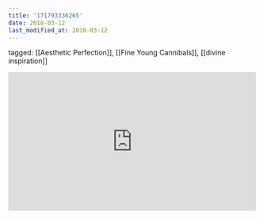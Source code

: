 ```yaml
---
title: '171793336265'
date: 2018-03-12
last_modified_at: 2018-03-12
---
```

tagged: [[Aesthetic Perfection]], [[Fine Young Cannibals]], [[divine inspiration]]
<iframe allow="accelerometer; autoplay; clipboard-write; encrypted-media; gyroscope; picture-in-picture" allowfullscreen="" frameborder="0" height="281" id="youtube_iframe" src="https://www.youtube.com/embed/V4KAMKBJg7Y?feature=oembed&amp;enablejsapi=1&amp;origin=https://safe.txmblr.com&amp;wmode=opaque" width="500"></iframe>